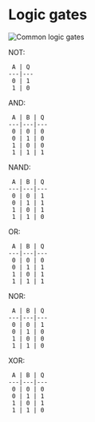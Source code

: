 Logic gates
===========

![Common logic
gates](http://i1-news.softpedia-static.com/images/news2/How-Logic-Gates-Work-3.gif)

NOT:

     A | Q
    ---|---
     0 | 1
     1 | 0

AND:

     A | B | Q
    ---|---|---
     0 | 0 | 0
     0 | 1 | 0
     1 | 0 | 0
     1 | 1 | 1

NAND:

     A | B | Q
    ---|---|---
     0 | 0 | 1
     0 | 1 | 1
     1 | 0 | 1
     1 | 1 | 0

OR:

     A | B | Q
    ---|---|---
     0 | 0 | 0
     0 | 1 | 1
     1 | 0 | 1
     1 | 1 | 1

NOR:

     A | B | Q
    ---|---|---
     0 | 0 | 1
     0 | 1 | 0
     1 | 0 | 0
     1 | 1 | 0

XOR:

     A | B | Q
    ---|---|---
     0 | 0 | 0
     0 | 1 | 1
     1 | 0 | 1
     1 | 1 | 0
